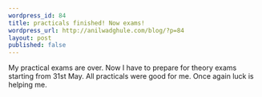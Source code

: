 ```yaml
--- 
wordpress_id: 84
title: practicals finished! Now exams!
wordpress_url: http://anilwadghule.com/blog/?p=84
layout: post
published: false
---
```

<p>My practical exams are over. Now I have to prepare for theory exams starting  from 31st May. All practicals were good for me. Once again luck is helping me. </p>
